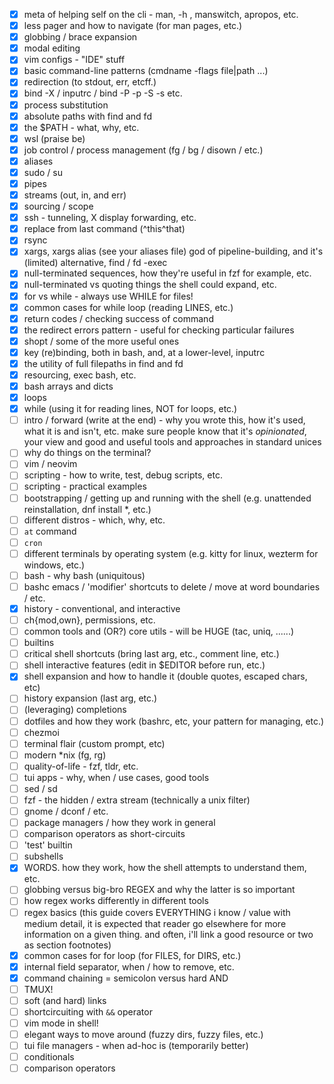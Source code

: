 - [x] meta of helping self on the cli - man, -h , manswitch, apropos, etc.
- [x] less pager and how to navigate (for man pages, etc.)
- [x] globbing / brace expansion
- [x] modal editing
- [x] vim configs - "IDE" stuff
- [x] basic command-line patterns (cmdname -flags file|path ...)
- [x] redirection (to stdout, err, etcff.)
- [x] bind -X / inputrc / bind -P -p -S -s etc.
- [x] process substitution
- [x] absolute paths with find and fd
- [x] the $PATH - what, why, etc.
- [x] wsl (praise be)
- [x] job control / process management (fg / bg / disown / etc.)
- [x] aliases
- [x] sudo / su
- [x] pipes
- [x] streams (out, in, and err)
- [x] sourcing / scope
- [x] ssh - tunneling, X display forwarding, etc.
- [x] replace from last command (^this^that)
- [x] rsync
- [x] xargs, xargs alias (see your aliases file) god of pipeline-building, and it's (limited) alternative, find / fd -exec
- [x] null-terminated sequences, how they're useful in fzf for example, etc.
- [x] null-terminated vs quoting things the shell could expand, etc.
- [x] for vs while - always use WHILE for files!
- [x] common cases for while loop (reading LINES, etc.)
- [x] return codes / checking success of command
- [x] the redirect errors pattern - useful for checking particular failures
- [x] shopt / some of the more useful ones
- [x] key (re)binding, both in bash, and, at a lower-level, inputrc
- [x] the utility of full filepaths in find and fd
- [x] resourcing, exec bash, etc.
- [x] bash arrays and dicts
- [x] loops
- [x] while (using it for reading lines, NOT for loops, etc.)
- [ ] intro / forward (write at the end) - why you wrote this, how it's used, what it is and isn't, etc. make sure people know that it's *opinionated*, your view and good and useful tools and approaches in standard unices
- [ ] why do things on the terminal?
- [ ] vim / neovim
- [ ] scripting - how to write, test, debug scripts, etc.
- [ ] scripting - practical examples
- [ ] bootstrapping / getting up and running with the shell (e.g. unattended reinstallation, dnf install *, etc.)
- [ ] different distros - which, why, etc.
- [ ] `at` command
- [ ] `cron`
- [ ] different terminals by operating system (e.g. kitty for linux, wezterm for windows, etc.)
- [ ] bash - why bash (uniquitous)
- [ ] bashc emacs / 'modifier' shortcuts to delete / move at word boundaries / etc.
- [x] history - conventional, and interactive
- [ ] ch{mod,own}, permissions, etc.
- [ ] common tools and (OR?) core utils - will be HUGE (tac, uniq, ......)
- [ ] builtins
- [ ] critical shell shortcuts (bring last arg, etc., comment line, etc.)
- [ ] shell interactive features (edit in $EDITOR before run, etc.)
- [x] shell expansion and how to handle it (double quotes, escaped chars, etc)
- [ ] history expansion (last arg, etc.)
- [ ] (leveraging) completions
- [ ] dotfiles and how they work (bashrc, etc, your pattern for managing, etc.)
- [ ] chezmoi
- [ ] terminal flair (custom prompt, etc)
- [ ] modern *nix (fg, rg)
- [ ] quality-of-life - fzf, tldr, etc.
- [ ] tui apps - why, when / use cases, good tools
- [ ] sed / sd
- [ ] fzf - the hidden / extra stream (technically a unix filter)
- [ ] gnome / dconf / etc.
- [ ] package managers / how they work in general
- [ ] comparison operators as short-circuits
- [ ] 'test' builtin
- [ ] subshells
- [x] WORDS. how they work, how the shell attempts to understand them, etc.
- [ ] globbing versus big-bro REGEX and why the latter is so important
- [ ] how regex works differently in different tools
- [ ] regex basics (this guide covers EVERYTHING i know / value with medium detail, it is expected that reader go elsewhere for more information on a given thing. and often, i'll link a good resource or two as section footnotes)
- [x] common cases for for loop (for FILES, for DIRS, etc.)
- [x] internal field separator, when / how to remove, etc.
- [x] command chaining = semicolon versus hard AND
- [ ] TMUX!
- [ ] soft (and hard) links
- [ ] shortcircuiting with `&&` operator
- [ ] vim mode in shell!
- [ ] elegant ways to move around (fuzzy dirs, fuzzy files, etc.)
- [ ] tui file managers - when ad-hoc is (temporarily better)
- [ ] conditionals
- [ ] comparison operators
